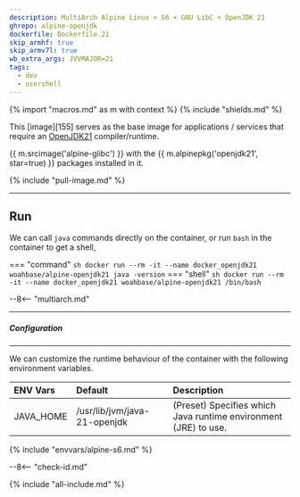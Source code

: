 ```yaml
---
description: MultiArch Alpine Linux + S6 + GNU LibC + OpenJDK 21
ghrepo: alpine-openjdk
dockerfile: Dockerfile.21
skip_armhf: true
skip_armv7l: true
wb_extra_args: JVVMAJOR=21
tags:
  - dev
  - usershell
---
```


{% import "macros.md" as m with context %}
{% include "shields.md" %}


This [image][155] serves as the base image for applications
/ services that require an [OpenJDK21][1] compiler/runtime.

{{ m.srcimage('alpine-glibc') }} with the {{
m.alpinepkg('openjdk21', star=true) }} packages installed in it.

{% include "pull-image.md" %}

---
Run
---

We can call `java` commands directly on the container, or run
`bash` in the container to get a shell,

=== "command"
    ``` sh
    docker run --rm -it --name docker_openjdk21 woahbase/alpine-openjdk21 java -version
    ```
=== "shell"
    ``` sh
    docker run --rm -it --name docker_openjdk21 woahbase/alpine-openjdk21 /bin/bash
    ```

--8<-- "multiarch.md"

---
##### Configuration
---

We can customize the runtime behaviour of the container with the
following environment variables.

| ENV Vars  | Default                      | Description
| :---      | :---                         | :---
| JAVA_HOME | /usr/lib/jvm/java-21-openjdk | (Preset) Specifies which Java runtime environment (JRE) to use.
{% include "envvars/alpine-s6.md" %}

--8<-- "check-id.md"

[1]: https://openjdk.org/projects/jdk/21/
[2]: https://github.com/openjdk/jdk/

{% include "all-include.md" %}
